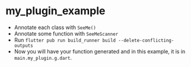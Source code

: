 # my_plugin_example

- Annotate each class with `SeeMe()`
- Annotate some function with `SeeMeScanner`
- Run `flutter pub run build_runner build --delete-conflicting-outputs`
- Now you will have your function generated and in this example, it is in `main.my_plugin.g.dart`.
